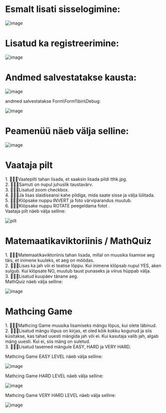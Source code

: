 <h1>Esmalt lisati sisselogimine:</h1>

![image](https://user-images.githubusercontent.com/93324363/195169107-a5310bf0-8864-417c-9355-10230276c171.png)

<h1>Lisatud ka registreerimine:</h1>

![image](https://user-images.githubusercontent.com/93324363/195172992-f09a84d9-8123-4f90-9e68-60fdd07ee6d2.png)

<h1>Andmed salvestatakse kausta:</h1>

![image](https://user-images.githubusercontent.com/93324363/195172898-76f68659-96ab-4f06-b7c9-d55fe356228d.png)

andmed salvestatakse Form\Form1\bin\Debug:

![image](https://user-images.githubusercontent.com/93324363/195170210-76c002de-c642-4f6a-b79f-881d51d16245.png)

<h1>Peamenüü näeb välja selline:</h1>

![image](https://user-images.githubusercontent.com/93324363/195640761-dc7a2568-194c-4afd-b036-3ed152a81d72.png)


<h1>Vaataja pilt</h1>
1. 👨🏼‍🔧Vaatepilti tahan lisada, et saaksin lisada pildi tthk.jpg. <br>
2. 👨🏼‍🔧Samuti on nupul juhuslik taustavärv. <br>
3. 👨🏼‍🔧Lisatud zoom checkbox.<br>
4. 👨🏼‍🔧Ja lisas slaidiseansi kahe pildiga, mida saate sisse ja välja lülitada.<br>
5. 👨🏼‍🔧Klõpsake nuppu INVERT ja foto värviparandus muutub.<br>
6. 👨🏼‍🔧Klõpsake nuppu ROTATE peegeldama fotot .<br>
Vaataja pilt näeb välja selline:

![pilt](https://user-images.githubusercontent.com/93324363/195772783-5fd395d7-1fec-4a4d-aafc-0435b4549da4.png)

<h1>Matemaatikaviktoriinis / MathQuiz</h1>
1. 👨🏼‍🔧Matemaatikaviktoriinis tahan lisada, millal on muusika lisamise aeg täis, et inimene kuuleks, et aeg on möödas.<br>
2. 👨🏼‍🔧Lisas ka jah või ei teatise lõppu. Kui inimene klõpsab nupul YES, aken sulgub. Kui klõpsate NO, muutub taust punaseks ja viirus hüppab välja.<br>
3. 👨🏼‍🔧Lisatud kuupäev tänane aeg.<br>
MathQuiz näeb välja selline:

![image](https://user-images.githubusercontent.com/93324363/195171729-e4039ff3-6454-42b2-86f7-db5fab67b842.png)


<h1>Mathcing Game</h1>
1. 👨🏼‍🔧Mathcing Game muusika lisamiseks mängu lõpus, kui olete läbinud.<br>
2. 👨🏼‍🔧Lisatud mängu lõpus on kirjas, et oled kõik kokku kogunud ja siis küsitakse, kas tahad uuesti mängida jah või ei. Kui kasutaja valib jah, algab mäng uuesti. Kui ei, siis mäng on suletud.<br>
3. 👨🏼‍🔧Lisatud tasemed mängule EASY, HARD ja VERY HARD.

Mathcing Game EASY LEVEL näeb välja selline:

![image](https://user-images.githubusercontent.com/93324363/195172222-a2f31400-d319-4182-a104-036400f96005.png)

Mathcing Game HARD LEVEL näeb välja selline:

![image](https://user-images.githubusercontent.com/93324363/195641427-d5822274-fa4e-4f73-ae4a-e1434c3bffdf.png)

Mathcing Game VERY HARD LEVEL näeb välja selline:

![image](https://user-images.githubusercontent.com/93324363/195641530-2b29105b-d240-48b4-a760-d05cff07142f.png)

